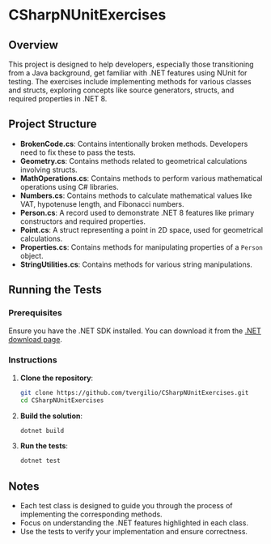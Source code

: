 # CSharpNUnitExercises

## Overview

This project is designed to help developers, especially those transitioning from a Java background, get familiar with .NET features using NUnit for testing. The exercises include implementing methods for various classes and structs, exploring concepts like source generators, structs, and required properties in .NET 8.

## Project Structure

- **BrokenCode.cs**: Contains intentionally broken methods. Developers need to fix these to pass the tests.
- **Geometry.cs**: Contains methods related to geometrical calculations involving structs.
- **MathOperations.cs**: Contains methods to perform various mathematical operations using C# libraries.
- **Numbers.cs**: Contains methods to calculate mathematical values like VAT, hypotenuse length, and Fibonacci numbers.
- **Person.cs**: A record used to demonstrate .NET 8 features like primary constructors and required properties.
- **Point.cs**: A struct representing a point in 2D space, used for geometrical calculations.
- **Properties.cs**: Contains methods for manipulating properties of a `Person` object.
- **StringUtilities.cs**: Contains methods for various string manipulations.

## Running the Tests

### Prerequisites

Ensure you have the .NET SDK installed. You can download it from the [.NET download page](https://dotnet.microsoft.com/download).

### Instructions

1. **Clone the repository**:
   ```sh
   git clone https://github.com/tvergilio/CSharpNUnitExercises.git
   cd CSharpNUnitExercises
   ```

2. **Build the solution**:
   ```sh
   dotnet build
   ```

3. **Run the tests**:
   ```sh
   dotnet test
   ```

## Notes

- Each test class is designed to guide you through the process of implementing the corresponding methods.
- Focus on understanding the .NET features highlighted in each class.
- Use the tests to verify your implementation and ensure correctness.

